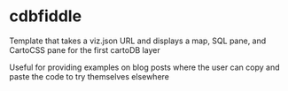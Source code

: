 # cdbfiddle
Template that takes a viz.json URL and displays a map, SQL pane, and CartoCSS pane for the first cartoDB layer

Useful for providing examples on blog posts where the user can copy and paste the code to try themselves elsewhere

